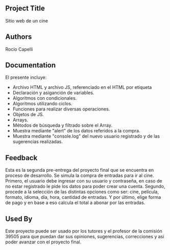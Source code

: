 
## Project Title

Sitio web de un cine


## Authors

Rocío Capelli


## Documentation

El presente incluye:
* Archivo HTML y archivo JS, referenciado en el HTML por etiqueta <script src="js/main.js"></script>
* Declaración y asiganción de variables.
* Algoritmos con condicionales.
* Algoritmos utilizando ciclos.
* Funciones para realizar diversas operaciones.
* Objetos de JS.
* Arrays.
* Métodos de búsqueda y filtrado sobre el Array.
* Muestra mediante "alert" de los datos referidos a la compra.
* Muestra mediante "console.log" del nuevo usuario registrado y de las sugerencias realizadas.


## Feedback

Esta es la segunda pre-entrega del proyecto final que se encuentra en proceso de desarrollo.
Se simula la compra de entradas para ir al cine.
Primero, el usuario debe ingresar con su usuario y contraseña, en caso de no estar registrado le pide los datos para poder crear una cuenta.
Segundo, procede a la selección de las distintas opciones como ser: cine, película, formato, idioma, día, hora, cantidad de entradas.
Y por último, elige forma de pago y en base a eso calcula el total a abonar por las entradas.


## Used By

Este proyecto puede ser usado por los tutores y el profesor de la comisión 39505 para que puedan dar sus opiniones, sugerencias, correcciones y así poder avanzar con el proyecto final.

